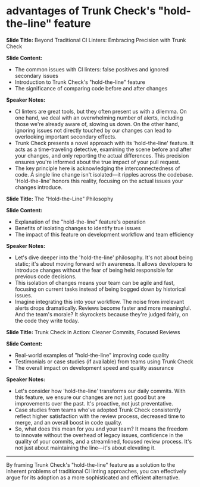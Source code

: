 # advantages of Trunk Check's "hold-the-line" feature

**Slide Title:** Beyond Traditional CI Linters: Embracing Precision with Trunk Check

**Slide Content:**

- The common issues with CI linters: false positives and ignored secondary issues
- Introduction to Trunk Check's "hold-the-line" feature
- The significance of comparing code before and after changes

**Speaker Notes:**

- CI linters are great tools, but they often present us with a dilemma.
  On one hand, we deal with an overwhelming number of alerts, including those we're already aware of, slowing us down.
  On the other hand, ignoring issues not directly touched by our changes can lead to overlooking important secondary effects.
- Trunk Check presents a novel approach with its 'hold-the-line' feature.
  It acts as a time-traveling detective, examining the scene before and after your changes, and only reporting the actual differences.
  This precision ensures you're informed about the true impact of your pull request.
- The key principle here is acknowledging the interconnectedness of code.
  A single line change isn't isolated—it ripples across the codebase.
  'Hold-the-line' honors this reality, focusing on the actual issues your changes introduce.

**Slide Title:** The "Hold-the-Line" Philosophy

**Slide Content:**

- Explanation of the "hold-the-line" feature's operation
- Benefits of isolating changes to identify true issues
- The impact of this feature on development workflow and team efficiency

**Speaker Notes:**

- Let's dive deeper into the 'hold-the-line' philosophy.
  It's not about being static; it's about moving forward with awareness.
  It allows developers to introduce changes without the fear of being held responsible for previous code decisions.
- This isolation of changes means your team can be agile and fast, focusing on current tasks instead of being bogged down by historical issues.
- Imagine integrating this into your workflow.
  The noise from irrelevant alerts drops dramatically.
  Reviews become faster and more meaningful.
  And the team's morale? It skyrockets because they're judged fairly, on the code they write today.

**Slide Title:** Trunk Check in Action: Cleaner Commits, Focused Reviews

**Slide Content:**

- Real-world examples of "hold-the-line" improving code quality
- Testimonials or case studies (if available) from teams using Trunk Check
- The overall impact on development speed and quality assurance

**Speaker Notes:**

- Let's consider how 'hold-the-line' transforms our daily commits.
  With this feature, we ensure our changes are not just good but are improvements over the past.
  It's proactive, not just preventative.
- Case studies from teams who've adopted Trunk Check consistently reflect higher satisfaction with the review process, decreased time to merge, and an overall boost in code quality.
- So, what does this mean for you and your team? It means the freedom to innovate without the overhead of legacy issues, confidence in the quality of your commits, and a streamlined, focused review process.
  It's not just about maintaining the line—it's about elevating it.

---

By framing Trunk Check's "hold-the-line" feature as a solution to the inherent problems of traditional CI linting approaches, you can effectively argue for its adoption as a more sophisticated and efficient alternative.
